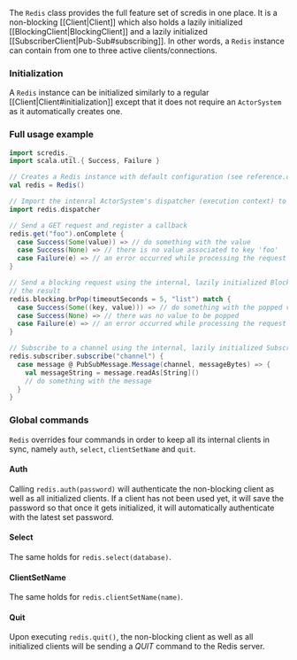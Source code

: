 The `Redis` class provides the full feature set of scredis in one place. It is a non-blocking [[Client|Client]] which also holds a lazily initialized [[BlockingClient|BlockingClient]] and a lazily initialized [[SubscriberClient|Pub-Sub#subscribing]]. In other words, a `Redis` instance can contain from one to three active clients/connections.

### Initialization
A `Redis` instance can be initialized similarly to a regular [[Client|Client#initialization]] except that it does not require an `ActorSystem` as it automatically creates one.

### Full usage example

```scala
import scredis._
import scala.util.{ Success, Failure }

// Creates a Redis instance with default configuration (see reference.conf)
val redis = Redis()

// Import the intenral ActorSystem's dispatcher (execution context) to register callbacks
import redis.dispatcher

// Send a GET request and register a callback
redis.get("foo").onComplete {
  case Success(Some(value)) => // do something with the value
  case Success(None) => // there is no value associated to key 'foo'
  case Failure(e) => // an error occurred while processing the request
}

// Send a blocking request using the internal, lazily initialized BlockingClient and match upon
// the result
redis.blocking.brPop(timeoutSeconds = 5, "list") match {
  case Success(Some((key, value))) => // do something with the popped value
  case Success(None) => // there was no value to be popped
  case Failure(e) => // an error occurred while processing the request
}

// Subscribe to a channel using the internal, lazily initialized SubscriberClient
redis.subscriber.subscribe("channel") {
  case message @ PubSubMessage.Message(channel, messageBytes) => {
    val messageString = message.readAs[String]()
    // do something with the message
  }
}
```

### Global commands
`Redis` overrides four commands in order to keep all its internal clients in sync, namely `auth`, `select`, `clientSetName` and `quit`.

#### Auth
Calling `redis.auth(password)` will authenticate the non-blocking client as well as all initialized clients. If a client has not been used yet, it will save the password so that once it gets initialized, it will automatically authenticate with the latest set password.

#### Select
The same holds for `redis.select(database)`.

#### ClientSetName
The same holds for `redis.clientSetName(name)`.

#### Quit
Upon executing `redis.quit()`, the non-blocking client as well as all initialized clients will be sending a *QUIT* command to the Redis server.